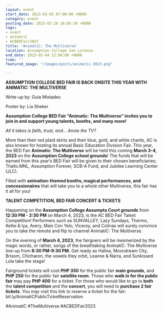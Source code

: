 ```yaml
---
layout: event
start_date: 2023-03-03 07:00:00 +0800
category: event
posting_date: 2023-02-28 16:05:36 +0800
tags:
- event
- animatiC
- ACBEDFair2023
title: 'AnimatiC: The Multiverse'
location: Assumption College San Lorenzo
end_date: 2023-03-04 22:00:00 +0800
time: ''
featured_image: "/images/posts/animatic-2023.png"

---
```

**ASSUMPTION COLLEGE BED FAIR IS BACK ONSITE THIS YEAR WITH ANIMATIC: THE MULTIVERSE**

Write-up by: Guia Mistades

Poster by: Lia Sheker

**Assumption College BED Fair “Animatic: The Multiverse” invites you to join in and support young talents, booths, and many more!**

_All it takes is faith, trust, and… Annie the TV?_

More than their red plaid skirts and their blue, gold, and white chants, AC is also known for hosting its annual Basic Education Division Fair. This year, the BED Fair **Animatic: The Multiverse** will be held this coming **March 3-4, 2023** on the **Assumption College school grounds**! The funds that will be earned from this year’s BED Fair will be given to their chosen beneficiaries; Thallo.MNL, Assumption Forever, SCB-A Fund, and Jubilee Learning Center (JLC).

Filled with **animation-themed booths, magical performances, and concessionaires** that will take you to a whole other Multiverse, this fair has it all for you!

**TALENT COMPETITION, BED FAIR CONCERT & TICKETS**

Happening on the **Assumption College Assumpta Court grounds** from **12:30 PM - 3:30 PM** on March 4, 2023, is the AC BED Fair Talent Competition! Performers such as SUNVALLEY, Lazy Sundays, Thermo, Kellie & Iya, Avery, Mais Con Yelo, Viceroy, and Colinas will surely convince you to take the remote and flip to channel AnimatiC: The Multiverse.

On the evening of **March 4, 2023**, the fairgoers will be mesmerized by the magic words, or rather, songs of the breathtaking AnimatiC: The Multiverse line-up from **6:30 PM-9:30 PM.** Get ready as Halina, Moondream City, Brisom, Chicharon, the vowels they orbit, Leanne & Narra, and Sunkissed Lola take the stage!

Fairground tickets will cost **PHP 350** for the public fair **main grounds**, and **PHP 250** for the public fair **satellite room**. Those who **walk in for the public fair** may pay **PHP 400** for a ticket. For those who would like to go to **both** the **talent competition** and the **concert**, you will need to **purchase 2 fair tickets**. You may visit this link to reserve a ticket for the fair: bit.ly/AnimatiCPublicTicketReservation

\#AnimatiC #TheMultiverse #ACBEDFair2023
